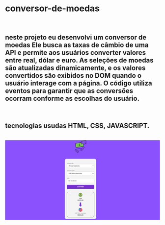 <h1>conversor-de-moedas</h1>
<br>
<h2>neste projeto eu desenvolvi um conversor de moedas Ele busca as taxas de câmbio de uma API e permite aos usuários converter valores entre real, dólar e euro. As seleções de moedas são atualizadas dinamicamente, e os valores convertidos são exibidos no DOM quando o usuário interage com a página. O código utiliza eventos para garantir que as conversões ocorram conforme as escolhas do usuário.

</h2>
<br>
<h2>tecnologias usudas HTML, CSS, JAVASCRIPT.</h2>
<br>
<img src="https://github.com/HIURY14/conversor-de-moedas/blob/main/Captura%20de%20tela%202024-01-23%20133155.png?raw=true">
